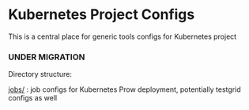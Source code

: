 # Kubernetes Project Configs

This is a central place for generic tools configs for Kubernetes project

### UNDER MIGRATION

Directory structure:

[jobs/](./jobs) : job configs for Kubernetes Prow deployment, potentially testgrid configs as well
